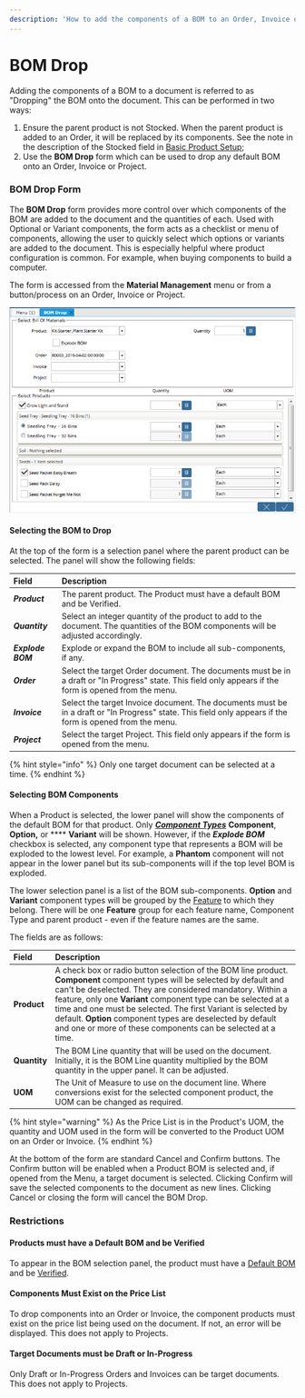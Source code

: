 ```yaml
---
description: 'How to add the components of a BOM to an Order, Invoice or Project.'
---
```


# BOM Drop

Adding the components of a BOM to a document is referred to as "Dropping" the BOM onto the document.  This can be performed in two ways:

1. Ensure the parent product is not Stocked. When the parent product is added to an Order, it will be replaced by its components. See the note in the description of the Stocked field in [Basic Product Setup](product-setup/defining-the-product/basic-product-setup.md#stocked);
2. Use the **BOM Drop** form which can be used to drop any default BOM onto an Order, Invoice or Project.

### BOM Drop Form

The **BOM Drop** form provides more control over which components of the BOM are added to the document and the quantities of each.  Used with Optional or Variant components, the form acts as a checklist or menu of components, allowing the user to quickly select which options or variants are added to the document. This is especially helpful where product configuration is common. For example, when buying components to build a computer.  

The form is accessed from the **Material Management** menu or from a button/process on an Order, Invoice or Project.

![The BOM Drop form opened from the menu.](../../.gitbook/assets/webui_form_bomdropmenu.PNG)

#### Selecting the BOM to Drop

At the top of the form is a selection panel where the parent product can be selected.  The panel will show the following fields:

| Field | Description |
| :--- | :--- |
| _**Product**_ | The parent product.  The Product must have a default BOM and be Verified.  |
| _**Quantity**_ | Select an integer quantity of the product to add to the document. The quantities of the BOM components will be adjusted accordingly. |
| _**Explode BOM**_ | Explode or expand the BOM to include all sub-components, if any. |
| _**Order**_ | Select the target Order document.  The documents must be in a draft or "In Progress" state.  This field only appears if the form is opened from the menu. |
| _**Invoice**_ | Select the target Invoice document.  The documents must be in a draft or "In Progress" state.  This field only appears if the form is opened from the menu. |
| _**Project**_ | Select the target Project.  This field only appears if the form is opened from the menu. |

{% hint style="info" %}
Only one target document can be selected at a time. 
{% endhint %}

#### Selecting BOM Components

When a Product is selected, the lower panel will show the components of the default BOM for that product.  Only [_**Component Types**_](product-setup/defining-the-product/product-bill-of-materials/bom-components.md#component-type)  **Component**, **Option,** or **** **Variant** will be shown.  However, if the _**Explode BOM**_ checkbox is selected, any component type that represents a BOM will be exploded to the lowest level.  For example, a **Phantom** component will not appear in the lower panel but its sub-components will if the top level BOM is exploded.

The lower selection panel is a list of the BOM sub-components.  **Option** and **Variant** component types will be grouped by the [Feature](product-setup/defining-the-product/product-bill-of-materials/bom-components.md#feature) to which they belong. There will be one **Feature** group for each feature name, Component Type and parent product - even if the feature names are the same. 

The fields are as follows:

| Field | Description |
| :--- | :--- |
| **Product** | A check box or radio button selection of the BOM line product. **Component** component types will be selected by default and can't be deselected. They are considered mandatory. Within a feature, only one **Variant** component type can be selected at a time and one must be selected.  The first Variant is selected by default.  **Option** component types are deselected by default and one or more of these components can be selected at a time. |
| **Quantity** | The BOM Line quantity that will be used on the document.  Initially, it is the BOM Line quantity multiplied by the BOM quantity in the upper panel.  It can be adjusted. |
| **UOM** | The Unit of Measure to use on the document line.  Where conversions exist for the selected component product, the UOM can be changed as required. |

{% hint style="warning" %}
As the Price List is in the Product's UOM, the quantity and UOM used in the form will be converted to the Product UOM on an Order or Invoice.
{% endhint %}

At the bottom of the form are standard Cancel and Confirm buttons. The Confirm button will be enabled when a Product BOM is selected and, if opened from the Menu, a target document is selected.  Clicking Confirm will save the selected components to the document as new lines.  Clicking Cancel or closing the form will cancel the BOM Drop.

### Restrictions

#### Products must have a Default BOM and be Verified

To appear in the BOM selection panel, the product must have a [Default BOM](product-setup/defining-the-product/product-bill-of-materials/#default-bom) and be [Verified](product-setup/defining-the-product/basic-product-setup.md#bill-of-materials-verify-bom-verified).

#### Components Must Exist on the Price List

To drop components into an Order or Invoice, the component products must exist on the price list being used on the document. If not, an error will be displayed.  This does not apply to Projects.

#### Target Documents must be Draft or In-Progress

Only Draft or In-Progress Orders and Invoices can be target documents.  This does not apply to Projects.



